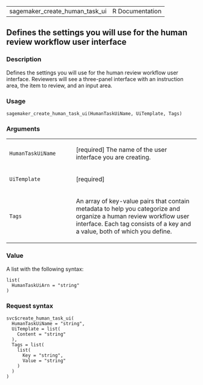 <table style="width: 100%;">
<tbody>
<tr class="odd">
<td>sagemaker_create_human_task_ui</td>
<td style="text-align: right;">R Documentation</td>
</tr>
</tbody>
</table>

## Defines the settings you will use for the human review workflow user interface

### Description

Defines the settings you will use for the human review workflow user
interface. Reviewers will see a three-panel interface with an
instruction area, the item to review, and an input area.

### Usage

    sagemaker_create_human_task_ui(HumanTaskUiName, UiTemplate, Tags)

### Arguments

<table>
<colgroup>
<col style="width: 35%" />
<col style="width: 65%" />
</colgroup>
<tbody>
<tr class="odd">
<td><code
id="sagemaker_create_human_task_ui_:_HumanTaskUiName">HumanTaskUiName</code></td>
<td><p>[required] The name of the user interface you are
creating.</p></td>
</tr>
<tr class="even">
<td><code
id="sagemaker_create_human_task_ui_:_UiTemplate">UiTemplate</code></td>
<td><p>[required]</p></td>
</tr>
<tr class="odd">
<td><code id="sagemaker_create_human_task_ui_:_Tags">Tags</code></td>
<td><p>An array of key-value pairs that contain metadata to help you
categorize and organize a human review workflow user interface. Each tag
consists of a key and a value, both of which you define.</p></td>
</tr>
</tbody>
</table>

### Value

A list with the following syntax:

    list(
      HumanTaskUiArn = "string"
    )

### Request syntax

    svc$create_human_task_ui(
      HumanTaskUiName = "string",
      UiTemplate = list(
        Content = "string"
      ),
      Tags = list(
        list(
          Key = "string",
          Value = "string"
        )
      )
    )
